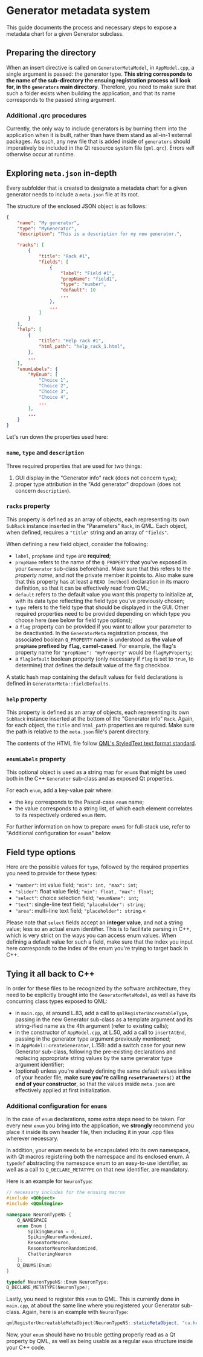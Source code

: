 # Generator metadata system
This guide documents the process and necessary steps to expose a metadata chart for a given Generator subclass.

## Preparing the directory
When an insert directive is called on `GeneratorMetaModel`, in `AppModel.cpp`, a single argument is passed: the generator type. **This string corresponds to the name of the sub-directory the ensuing registration process will look for, in the `generators` main directory**. Therefore, you need to make sure that such a folder exists when building the application, and that its name corresponds to the passed string argument.

### Additional .qrc procedures
Currently, the only way to include generators is by burning them into the application when it is built, rather than have them stand as all-in-1 external packages. As such, any new file that is added inside of `generators` should imperatively be included in the Qt resource system file (`qml.qrc`). Errors *will* otherwise occur at runtime.

## Exploring `meta.json` in-depth
Every subfolder that is created to designate a metadata chart for a given generator needs to include a `meta.json` file at its root.

The structure of the enclosed JSON object is as follows:
```json
{
    "name": "My generator",
    "type": "MyGenerator",
    "description": "This is a description for my new generator.",

    "racks": [
        {
            "title": "Rack #1",
            "fields": [
                {
                    "label": "Field #1",
                    "propName": "field1",
                    "type": "number",
                    "default": 10
                    ...
                },
                ...
            ]
        }
    ],
    "help": [
        {
            "title": "Help rack #1",
            "html_path": "help_rack_1.html",
        },
        ...
    ],
    "enumLabels": {
        "MyEnum": [
            "Choice 1",
            "Choice 2",
            "Choice 3",
            "Choice 4",
            ...
        ],
        ...
    }
}
```

Let's run down the properties used here:

### `name`, `type` and `description`
Three required properties that are used for two things:
1) GUI display in the "Generator info" rack (does not concern `type`);
2) proper type attribution in the "Add generator" dropdown (does not concern `description`).

### `racks` property
This property is defined as an array of objects, each representing its own `SubRack` instance inserted in the "Parameters" `Rack`, in QML. Each object, when defined, requires a `"title"` string and an array of `"fields"`.

When defining a new field object, consider the following:
- `label`, `propName` and `type` are **required**;
- `propName` refers to the name of the `Q_PROPERTY` that you've exposed in your `Generator` sub-class beforehand. Make sure that this refers to the *property name*, and not the private member it points to. Also make sure that this property has at least a `READ [method]` declaration in its macro definition, so that it can be effectively read from QML;
- `default` refers to the default value you want this property to initialize at, with its data type reflecting the field type you've previously chosen;
- `type` refers to the field type that should be displayed in the GUI. Other required properties need to be provided depending on which type you choose here (see below for field type options);
- a `flag` property can be provided if you want to allow your parameter to be deactivated. In the `GeneratorMeta` registration process, the associated boolean `Q_PROPERTY` name is understood as **the value of `propName` prefixed by `flag`, camel-cased**. For example, the flag's property name for `"propName": "myProperty"` would be `flagMyProperty`;
- a `flagDefault` boolean property (only necessary if `flag` is set to `true`, to determine) that defines the default value of the flag checkbox.

A static hash map containing the default values for field declarations is defined in `GeneratorMeta::fieldDefaults`.

### `help` property
This property is defined as an array of objects, each representing its own `SubRack` instance inserted at the bottom of the "Generator info" `Rack`. Again, for each object, the `title` and `html_path` properties are required. Make sure the path is relative to the `meta.json` file's parent directory.

The contents of the HTML file follow [QML's StyledText text format standard](https://doc.qt.io/qt-5/qml-qtquick-text.html#textFormat-prop).

### `enumLabels` property
This optional object is used as a string map for `enum`s that might be used both in the C++ `Generator` sub-class and as exposed Qt properties.

For each `enum`, add a key-value pair where:
- the key corresponds to the Pascal-case `enum` name;
- the value corresponds to a string list, of which each element correlates to its respectively ordered `enum` item.

For further information on how to prepare `enum`s for full-stack use, refer to "Additional configuration for `enum`s" below.

## Field type options
Here are the possible values for `type`, followed by the required properties you need to provide for these types:
- `"number"`: int value field; `"min": int, "max": int`;
- `"slider"`: float value field; `"min": float, "max": float`;
- `"select"`: choice selection field; `"enumName": int`;
- `"text"`: single-line text field; `"placeholder": string`;
- `"area"`: multi-line text field; `"placeholder": string`.<

Please note that `select` fields accept an **integer value**, and not a string value; less so an actual enum identifier. This is to facilitate parsing in C++, which is very strict on the ways you can access enum values. When defining a default value for such a field, make sure that the index you input here corresponds to the index of the enum you're trying to target back in C++.

## Tying it all back to C++

In order for these files to be recognized by the software architecture, they need to be explicitly brought into the `GeneratorMetaModel`, as well as have its concurring class types exposed to QML:
- in `main.cpp`, at around L.83, add a call to `qmlRegisterUncreatableType`, passing in the new Generator sub-class as a template argument and its string-ified name as the 4th argument (refer to existing calls);
- in the constructor of `AppModel.cpp`, at L.50, add a call to `insertAtEnd`, passing in the generator type argument previously mentioned;
- in `AppModel::createGenerator`, L.158: add a switch case for your new Generator sub-class, following the pre-existing declarations and replacing appropriate string values by the same generator type argument identifier;
- (optional) unless you're already defining the same default values inline of your header file, **make sure you're calling `resetParameters()` at the end of your constructor**, so that the values inside `meta.json` are effectively applied at first initialization.

### Additional configuration for `enum`s
In the case of `enum` declarations, some extra steps need to be taken. For every new `enum` you bring into the application, we **strongly** recommend you place it inside its own header file, then including it in your .cpp files wherever necessary.

In addition, your enum needs to be encapsulated into its own namespace, with Qt macros registering both the namespace and its enclosed enum. A `typedef` abstracting the namespace enum to an easy-to-use identifier, as well as a call to `Q_DECLARE_METATYPE` on that new identifier, are mandatory.

Here is an example for `NeuronType`:
```cpp
// necessary includes for the ensuing macros
#include <QObject>
#include <QQmlEngine>

namespace NeuronTypeNS {
    Q_NAMESPACE
    enum Enum {
        SpikingNeuron = 0,
        SpikingNeuronRandomized,
        ResonatorNeuron,
        ResonatorNeuronRandomized,
        ChatteringNeuron
    };
    Q_ENUMS(Enum)
}

typedef NeuronTypeNS::Enum NeuronType;
Q_DECLARE_METATYPE(NeuronType);
```

Lastly, you need to register this `enum` to QML. This is currently done in `main.cpp`, at about the same line where you registered your Generator sub-class. Again, here is an example with `NeuronType`:
```cpp
qmlRegisterUncreatableMetaObject(NeuronTypeNS::staticMetaObject, "ca.hexagram.xmodal.autonomx", 1, 0, "NeuronType", "Cannot instanciate NeuronType.");
```

Now, your `enum` should have no trouble getting properly read as a Qt property by QML, as well as being usable as a regular `enum` structure inside your C++ code.
